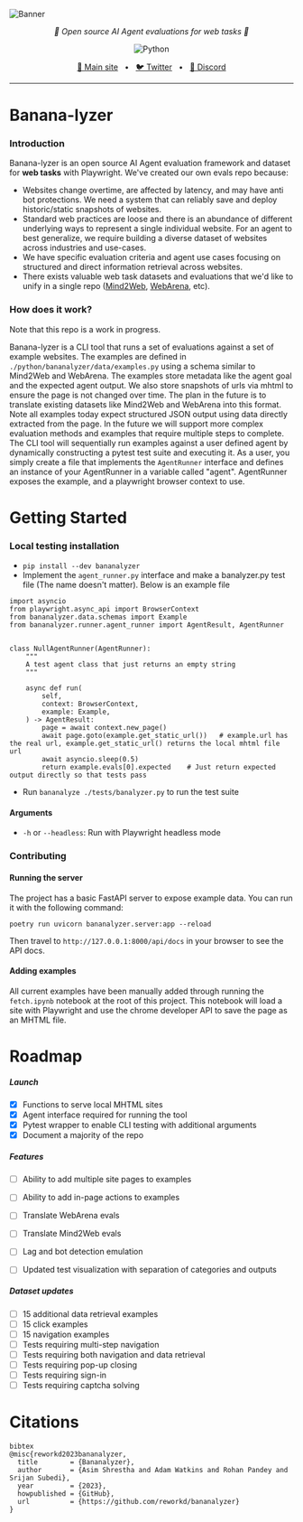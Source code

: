 ![Banner](https://raw.githubusercontent.com/reworkd/bananalyzer/main/public/banner.png?token=GHSAT0AAAAAACIR3TH3CIZWTDGKHLZDUVJ2ZKK4GZQ)
<p align="center">
  <em>🍌 Open source AI Agent evaluations for web tasks 🍌</em>
</p>
<p align="center">
    <img alt="Python" src="https://img.shields.io/badge/python-3670A0?style=for-the-badge&logo=python&logoColor=ffdd54" />
</p>

<p align="center">
<a href="https://agentgpt.reworkd.ai">🔗 Main site</a>
<span>&nbsp;&nbsp;•&nbsp;&nbsp;</span>
<a href="https://twitter.com/reworkdai">🐦 Twitter</a>
<span>&nbsp;&nbsp;•&nbsp;&nbsp;</span>
<a href="https://discord.gg/gcmNyAAFfV">📢 Discord</a>
</p>

----
# Banana-lyzer
### Introduction
Banana-lyzer is an open source AI Agent evaluation framework and dataset for **web tasks** with Playwright.
We've created our own evals repo because:
- Websites change overtime, are affected by latency, and may have anti bot protections. We need a system that can reliably save and deploy historic/static snapshots of websites.  
- Standard web practices are loose and there is an abundance of different underlying ways to represent a single individual website. For an agent to best generalize, we require building a diverse dataset of websites across industries and use-cases.
- We have specific evaluation criteria and agent use cases focusing on structured and direct information retrieval across websites.  
- There exists valuable web task datasets and evaluations that we'd like to unify in a single repo ([Mind2Web](https://osu-nlp-group.github.io/Mind2Web/), [WebArena](https://webarena.dev/), etc).

### How does it work?
Note that this repo is a work in progress.

Banana-lyzer is a CLI tool that runs a set of evaluations against a set of example websites.
The examples are defined in `./python/bananalyzer/data/examples.py` using a schema similar to Mind2Web and WebArena.
The examples store metadata like the agent goal and the expected agent output.
We also store snapshots of urls via mhtml to ensure the page is not changed over time.
The plan in the future is to translate existing datasets like Mind2Web and WebArena into this format.
Note all examples today expect structured JSON output using data directly extracted from the page. 
In the future we will support more complex evaluation methods and examples that require multiple steps to complete.
The CLI tool will sequentially run examples against a user defined agent by dynamically constructing a pytest test suite and executing it.
As a user, you simply create a file that implements the `AgentRunner` interface and defines an instance of your AgentRunner in a variable called "agent".
AgentRunner exposes the example, and a playwright browser context to use.  


# Getting Started
### Local testing installation
- `pip install --dev bananalyzer`
- Implement the `agent_runner.py` interface and make a banalyzer.py test file (The name doesn't matter). Below is an example file
```
import asyncio
from playwright.async_api import BrowserContext
from bananalyzer.data.schemas import Example
from bananalyzer.runner.agent_runner import AgentResult, AgentRunner


class NullAgentRunner(AgentRunner):
    """
    A test agent class that just returns an empty string
    """

    async def run(
        self,
        context: BrowserContext,
        example: Example,
    ) -> AgentResult:
        page = await context.new_page()
        await page.goto(example.get_static_url())   # example.url has the real url, example.get_static_url() returns the local mhtml file url
        await asyncio.sleep(0.5)
        return example.evals[0].expected    # Just return expected output directly so that tests pass
```
- Run `bananalyze ./tests/banalyzer.py` to run the test suite

#### Arguments
- `-h` or `--headless`: Run with Playwright headless mode

### Contributing
#### Running the server
The project has a basic FastAPI server to expose example data. You can run it with the following command:
```
poetry run uvicorn bananalyzer.server:app --reload
```
Then travel to `http://127.0.0.1:8000/api/docs` in your browser to see the API docs.
#### Adding examples
All current examples have been manually added through running the `fetch.ipynb` notebook at the root of this project.
This notebook will load a site with Playwright and use the chrome developer API to save the page as an MHTML file.

# Roadmap
##### Launch
- [x] Functions to serve local MHTML sites
- [x] Agent interface required for running the tool
- [x] Pytest wrapper to enable CLI testing with additional arguments
- [x] Document a majority of the repo

##### Features
- [ ] Ability to add multiple site pages to examples
- [ ] Ability to add in-page actions to examples
- [ ] Translate WebArena evals
- [ ] Translate Mind2Web evals
- [ ] Lag and bot detection emulation
- [ ] Updated test visualization with separation of categories and outputs


##### Dataset updates
- [ ] 15 additional data retrieval examples
- [ ] 15 click examples
- [ ] 15 navigation examples
- [ ] Tests requiring multi-step navigation
- [ ] Tests requiring both navigation and data retrieval
- [ ] Tests requiring pop-up closing
- [ ] Tests requiring sign-in
- [ ] Tests requiring captcha solving

# Citations
```
bibtex
@misc{reworkd2023bananalyzer,
  title        = {Bananalyzer},
  author       = {Asim Shrestha and Adam Watkins and Rohan Pandey and Srijan Subedi},
  year         = {2023},
  howpublished = {GitHub},
  url          = {https://github.com/reworkd/bananalyzer}
}
```
